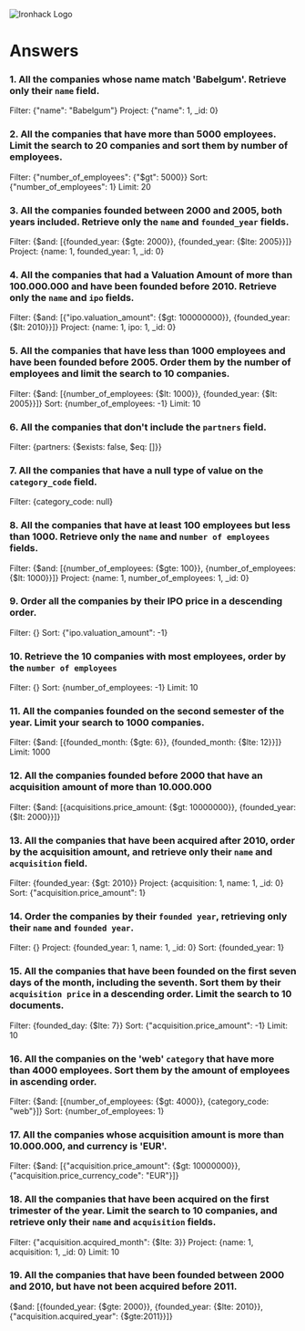 ![Ironhack Logo](https://i.imgur.com/1QgrNNw.png)

# Answers

### 1. All the companies whose name match 'Babelgum'. Retrieve only their `name` field.

Filter: {"name": "Babelgum"}
Project: {"name": 1, _id: 0}

### 2. All the companies that have more than 5000 employees. Limit the search to 20 companies and sort them by **number of employees**.

Filter: {"number_of_employees": {"$gt": 5000}}
Sort: {"number_of_employees": 1}
Limit: 20

### 3. All the companies founded between 2000 and 2005, both years included. Retrieve only the `name` and `founded_year` fields.

Filter: {$and: [{founded_year: {$gte: 2000}}, {founded_year: {$lte: 2005}}]}
Project: {name: 1, founded_year: 1, _id: 0}

### 4. All the companies that had a Valuation Amount of more than 100.000.000 and have been founded before 2010. Retrieve only the `name` and `ipo` fields.


Filter: {$and: [{"ipo.valuation_amount": {$gt: 100000000}}, {founded_year: {$lt: 2010}}]}
Project: {name: 1, ipo: 1, _id: 0}


### 5. All the companies that have less than 1000 employees and have been founded before 2005. Order them by the number of employees and limit the search to 10 companies.

Filter: {$and: [{number_of_employees: {$lt: 1000}}, {founded_year: {$lt: 2005}}]}
Sort: {number_of_employees: -1}
Limit: 10

### 6. All the companies that don't include the `partners` field.

Filter: {partners: {$exists: false, $eq: []}}

### 7. All the companies that have a null type of value on the `category_code` field.

Filter: {category_code: null}

### 8. All the companies that have at least 100 employees but less than 1000. Retrieve only the `name` and `number of employees` fields.
Filter: {$and: [{number_of_employees: {$gte: 100}}, {number_of_employees: {$lt: 1000}}]}
Project: {name: 1, number_of_employees: 1, _id: 0}


### 9. Order all the companies by their IPO price in a descending order.

Filter: {}
Sort: {"ipo.valuation_amount": -1}

### 10. Retrieve the 10 companies with most employees, order by the `number of employees`

Filter: {}
Sort: {number_of_employees: -1}
Limit: 10

### 11. All the companies founded on the second semester of the year. Limit your search to 1000 companies.

Filter: {$and: [{founded_month: {$gte: 6}}, {founded_month: {$lte: 12}}]}
Limit: 1000

### 12. All the companies founded before 2000 that have an acquisition amount of more than 10.000.000

Filter: {$and: [{acquisitions.price_amount: {$gt: 10000000}}, {founded_year: {$lt: 2000}}]}


### 13. All the companies that have been acquired after 2010, order by the acquisition amount, and retrieve only their `name` and `acquisition` field.

Filter: {founded_year: {$gt: 2010}}
Project: {acquisition: 1, name: 1, _id: 0}
Sort: {"acquisition.price_amount": 1}

### 14. Order the companies by their `founded year`, retrieving only their `name` and `founded year`.

Filter: {}
Project: {founded_year: 1, name: 1, _id: 0}
Sort: {founded_year: 1}

### 15. All the companies that have been founded on the first seven days of the month, including the seventh. Sort them by their `acquisition price` in a descending order. Limit the search to 10 documents.

Filter: {founded_day: {$lte: 7}}
Sort: {"acquisition.price_amount": -1}
Limit: 10

### 16. All the companies on the 'web' `category` that have more than 4000 employees. Sort them by the amount of employees in ascending order.

Filter: {$and: [{number_of_employees: {$gt: 4000}}, {category_code: "web"}]}
Sort: {number_of_employees: 1}

### 17. All the companies whose acquisition amount is more than 10.000.000, and currency is 'EUR'.

Filter: {$and: [{"acquisition.price_amount": {$gt: 10000000}}, {"acquisition.price_currency_code": "EUR"}]}


### 18. All the companies that have been acquired on the first trimester of the year. Limit the search to 10 companies, and retrieve only their `name` and `acquisition` fields.

Filter: {"acquisition.acquired_month": {$lte: 3}}
Project: {name: 1, acquisition: 1, _id: 0}
Limit: 10

### 19. All the companies that have been founded between 2000 and 2010, but have not been acquired before 2011.

{$and: [{founded_year: {$gte: 2000}}, {founded_year: {$lte: 2010}}, {"acquisition.acquired_year": {$gte:2011}}]}